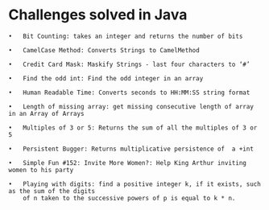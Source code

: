 # Challenges solved in Java

	•	Bit Counting: takes an integer and returns the number of bits

	•	CamelCase Method: Converts Strings to CamelMethod

	•	Credit Card Mask: Maskify Strings - last four characters to ‘#’

	•	Find the odd int: Find the odd integer in an array

	•	Human Readable Time: Converts seconds to HH:MM:SS string format

	•	Length of missing array: get missing consecutive length of array in an Array of Arrays

	•	Multiples of 3 or 5: Returns the sum of all the multiples of 3 or 5

	•	Persistent Bugger: Returns multiplicative persistence of  a +int

	•	Simple Fun #152: Invite More Women?: Help King Arthur inviting women to his party
	
	•	Playing with digits: find a positive integer k, if it exists, such as the sum of the digits 
		of n taken to the successive powers of p is equal to k * n.
